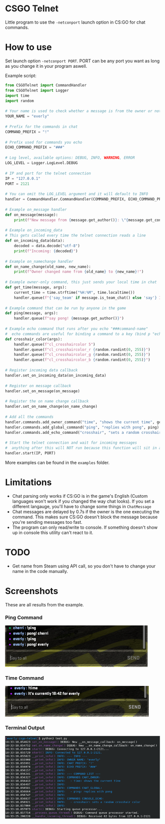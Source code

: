 # CSGO Telnet

Little program to use the `-netconport` launch option in CS:GO for chat commands.

# How to use

Set launch option `-netconport PORT`. PORT can be any port you want as long as you change it in your program aswell. 

Example script:
```py
from CSGOTelnet import CommandHandler
from CSGOTelnet import Logger
import time
import random

# Your name is used to check whether a message is from the owner or not
YOUR_NAME = "everly"

# Prefix for the commands in chat
COMMAND_PREFIX = "!"

# Prefix used for commands you echo
ECHO_COMMAND_PREFIX = "###"

# Log level, available options: DEBUG, INFO, WARNING, ERROR
LOG_LEVEL = Logger.LogLevel.DEBUG

# IP and port for the telnet connection
IP = "127.0.0.1"
PORT = 2121

# You can omit the LOG_LEVEL argument and it will default to INFO
handler = CommandHandler.CommandHandler(COMMAND_PREFIX, ECHO_COMMAND_PREFIX, YOUR_NAME, LOG_LEVEL)

# Example on_message handler
def on_message(message):
	print(f"New message from {message.get_author()}: \"{message.get_content()}\"")

# Example on_incoming_data
# This gets called every time the telnet connection reads a line
def on_incoming_data(data):
	decoded = data.decode("utf-8")
	print(f"Incoming: {decoded}")

# Example on_namechange handler
def on_name_change(old_name, new_name):
	print(f"Owner changed name from {old_name} to {new_name}!")

# Example owner-only command, this just sends your local time in chat
def get_time(message, args):
	current_time = time.strftime("%H:%M", time.localtime())
	handler.queue(f"{'say_team' if message.is_team_chat() else 'say'} It's currently {current_time} for {message.get_author()}")

# Example command that can be run by anyone in the game
def ping(message, args):
	handler.queue(f"say pong! {message.get_author()}")

# Example echo command that runs after you echo "###command-name"
#  echo commands are useful for binding a command to a key (bind p "echo ###crosshair")
def crosshair_color(args):
	handler.queue(f"cl_crosshaircolor 5")
	handler.queue(f"cl_crosshaircolor_r {random.randint(0, 255)}")
	handler.queue(f"cl_crosshaircolor_g {random.randint(0, 255)}")
	handler.queue(f"cl_crosshaircolor_b {random.randint(0, 255)}")

# Register incoming data callback
handler.set_on_incoming_data(on_incoming_data)

# Register on message callback
handler.set_on_message(on_message)

# Register the on name change callback
handler.set_on_name_change(on_name_change)

# Add all the commands
handler.commands.add_owner_command("time", "shows the current time", get_time)
handler.commands.add_global_command("ping", "replies with pong", ping)
handler.commands.add_echo_command("crosshair", "sets a random crosshair color", crosshair_color)

# Start the telnet connection and wait for incoming messages
#  anything after this will NOT run because this function will sit in a loop forever
handler.start(IP, PORT)
```

More examples can be found in the `examples` folder.

# Limitations

* Chat parsing only works if CS:GO is in the game's English (Custom languages won't work if you changed the way chat looks). If you set a different langauge, you'll have to change some things in `ChatMessage`
* Chat messages are delayed by 0.7s if the owner is the one executing the command. This makes sure CS:GO doesn't block the message because you're sending messages too fast.
* The program can only read/write to console. If something doesn't show up in console this utility can't react to it.

# TODO

* Get name from Steam using API call, so you don't have to change your name in the code manually.

# Screenshots

These are all results from the example.

### Ping Command
![Ping Command](screenshots/ping-command.png)

### Time Command
![Time Command](screenshots/time-command.png)

### Terminal Output
![Terminal Output](screenshots/terminal-output.png)
